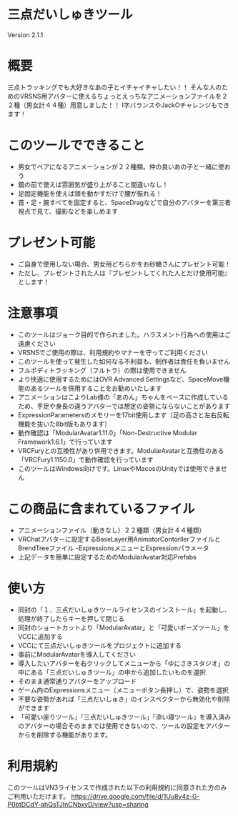 # 三点だいしゅきツール
Version 2.1.1

# 概要
三点トラッキングでも大好きなあの子とイチャイチャしたい！！
そんな人のためのVRSNS用アバターに使えるちょっとえっちなアニメーションファイルを２２種（男女計４４種）用意しました！！
I字バランスやJackOチャレンジもできます！

# このツールでできること
- 男女でペアになるアニメーションが２２種類。仲の良いあの子と一緒に使おう
- 鏡の前で使えば雰囲気が盛り上がること間違いなし！
- 足固定機能を使えば頭を動かすだけで腰が振れる！
- 首・足・腕すべてを固定すると、SpaceDragなどで自分のアバターを第三者視点で見て、撮影などを楽しめます

# プレゼント可能
- ご自身で使用しない場合、男女用どちらかをお砂糖さんにプレゼント可能！
- ただし、プレゼントされた人は『プレゼントしてくれた人とだけ使用可能』とします！

# 注意事項
- このツールはジョーク目的で作られました。ハラスメント行為への使用はご遠慮ください
- VRSNSでご使用の際は、利用規約やマナーを守ってご利用ください
- このツールを使って発生した如何なる不利益も、制作者は責任を負いません
- フルボディトラッキング（フルトラ）の際は使用できません
- より快適に使用するためにはOVR Advanced Settingsなど、SpaceMove機能のあるツールを併用することをお勧めいたします
- アニメーションはこよりLab様の「あのん」ちゃんをベースに作成しているため、手足や身長の違うアバターでは想定の姿勢にならないことがあります
- ExpressionParametersのメモリーを17bit使用します（足の高さと左右反転機能を抜いた8bit版もあります）
- 動作確認は「ModularAvatar1.11.0」「Non-Destructive Modular Framework1.6.1」で行っています
- VRCFuryとの互換性があり併用できます。ModularAvatarと互換性のある「VRCFury1.1150.0」で動作確認を行っています
- このツールはWindows向けです。LinuxやMacosのUnityでは使用できません

# この商品に含まれているファイル
- アニメーションファイル（動きなし）２２種類（男女計４４種類）
- VRChatアバターに設定するBaseLayer用AnimatorContorllerファイルとBrendTreeファイル
-ExpressionsメニューとExpressionパラメータ
- 上記データを簡単に設定するためのModularAvatar対応Prefabs

# 使い方
- 同封の「１．三点だいしゅきツールライセンスのインストール」を起動し、処理が終了したらキーを押して閉じる
- 同封のショートカットより「ModularAvatar」と「可愛いポーズツール」をVCCに追加する
- VCCにて三点だいしゅきツールをプロジェクトに追加する
- 事前にModularAvatarを導入してください
- 導入したいアバターを右クリックしてメニューから「ゆにさきスタジオ」の中にある「三点だいしゅきツール」の中から追加したいものを選択
- そのまま通常通りアバターをアップロード
- ゲーム内のExpressionsメニュー（メニューボタン長押し）で、姿勢を選択
- 不要な姿勢があれば「三点だいしゅき」のインスペクターから無効化や削除ができます
- 「可愛い座りツール」「三点だいしゅきツール」「添い寝ツール」を導入済みのアバターの場合そのままでは使用できないので、ツールの設定をアバターからを削除する機能があります。

# 利用規約
このツールはVN3ライセンスで作成された以下の利用規約に同意された方のみご利用いただけます。
https://drive.google.com/file/d/1Uu8y4z-G-P0btDCdY-ahQsTJInCNbxyD/view?usp=sharing
